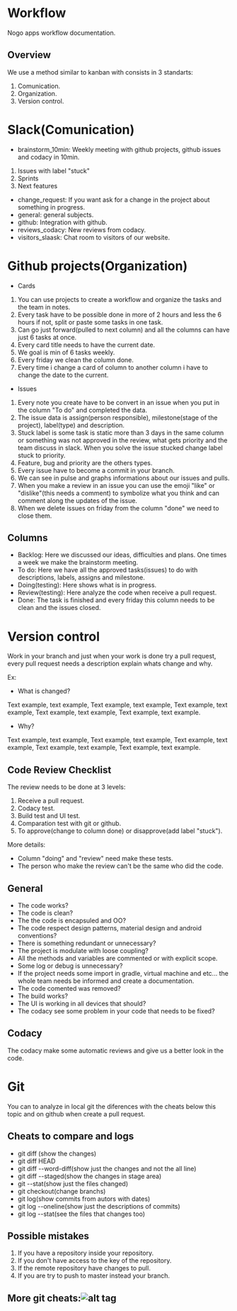# Workflow

Nogo apps workflow documentation.

## Overview

We use a method similar to kanban with consists in 3 standarts:

1. Comunication.
2. Organization.
3. Version control.

# Slack(Comunication)

- brainstorm_10min: Weekly meeting with github projects, github issues and codacy in 10min.
 1. Issues with label "stuck"
 2. Sprints
 3. Next features
- change_request: If you want ask for  a change in the project about something in progress.
- general: general subjects.
- github: Integration with github.
- reviews_codacy: New reviews from codacy.
- visitors_slaask: Chat room to visitors of our website.

# Github projects(Organization)

- Cards
 1. You can use projects to create a workflow and organize the tasks and the team in notes.
 2. Every task have to be possible done in more of 2 hours and less the 6 hours if not, split or paste some tasks in one task.
 3. Can go just forward(pulled to next column) and all the columns can have just 6 tasks at once.
 4. Every card title needs to have the current date.
 5. We goal is min of 6 tasks weekly.
 6. Every friday we clean the column done.
 7. Every time i change a card of column to another column i have to change the date to the current.
- Issues
 1. Every note you create have to be convert in an issue when you put in the column "To do" and completed the data.
 2. The issue data is assign(person responsible), milestone(stage of the project), label(type) and description.
 3. Stuck label is some task is static more than 3 days in the same column or something was not approved in the review, what gets priority and the team discuss in slack. When you solve the issue stucked change label stuck to priority.
 4. Feature, bug and priority are the others types.
 5. Every issue have to become a commit in your branch.
 6. We can see in pulse and graphs informations about our issues and pulls.
 7. When you make a review in an issue you can use the emoji "like" or "dislike"(this needs a comment) to symbolize what you think and can comment along the updates of the issue.
 8. When we delete issues on friday from the column "done" we need to close them.

## Columns

- Backlog: Here we discussed our ideas, difficulties and plans. One times a week we make the brainstorm meeting.
- To do: Here we have all the approved tasks(issues) to do with descriptions, labels, assigns and milestone.
- Doing(testing): Here shows what is in progress.
- Review(testing): Here analyze the code when receive a pull request.
- Done: The task is finished and every friday this column needs to be clean and the issues closed.

# Version control

Work in your branch and just when your work is done try a pull request, every pull request needs a description explain whats change and why.

Ex: 

- What is changed?

Text example, text example, Text example, text example, Text example, text example, Text example, text example, Text example, text example.

- Why?

Text example, text example, Text example, text example, Text example, text example, Text example, text example, Text example, text example.

## Code Review Checklist

The review needs to be done at 3 levels:

1. Receive a pull request.
2. Codacy test.
3. Build test and UI test.
4. Comparation test with git or github.
5. To approve(change to column done) or disapprove(add label "stuck").

More details:

- Column "doing" and "review" need make these tests.
- The person who make the review can't be the same who did the code.

## General

- The code works?
- The code is clean?
- The the code is encapsuled and OO?
- The code respect design patterns, material design and android conventions?
- There is something redundant or unnecessary?
- The project is modulate with loose coupling?
- All the methods and variables are commented or with explicit scope.
- Some log or debug is unnecessary?
- If the project needs some import in gradle, virtual machine and etc... the whole team needs be informed and create a documentation.
- The code comented was removed?
- The build works?
- The UI is working in all devices that should?
- The codacy see some problem in your code that needs to be fixed?

## Codacy

The codacy make some automatic reviews and give us a better look in the code.

# Git

You can to analyze in local git the diferences with the cheats below this topic and on github when create a pull request.

## Cheats to compare and logs

- git diff (show the changes)
- git diff HEAD
- git diff --word-diff(show just the changes and not the all line)
- git diff --staged(show the changes in stage area)
- git --stat(show just the files changed)
- git checkout(change branchs)
- git log(show commits from autors with dates)
- git log --oneline(show just the descriptions of commits)
- git log --stat(see the files that changes too)

## Possible mistakes

1. If you have a repository inside your repository.
2. If you don't have access to the key of the repository.
3. If the remote repository have changes to pull.
4. If you are try to push to master instead your branch.

## More git cheats:![alt tag](http://i.imgur.com/Ia1S7R8.png)


